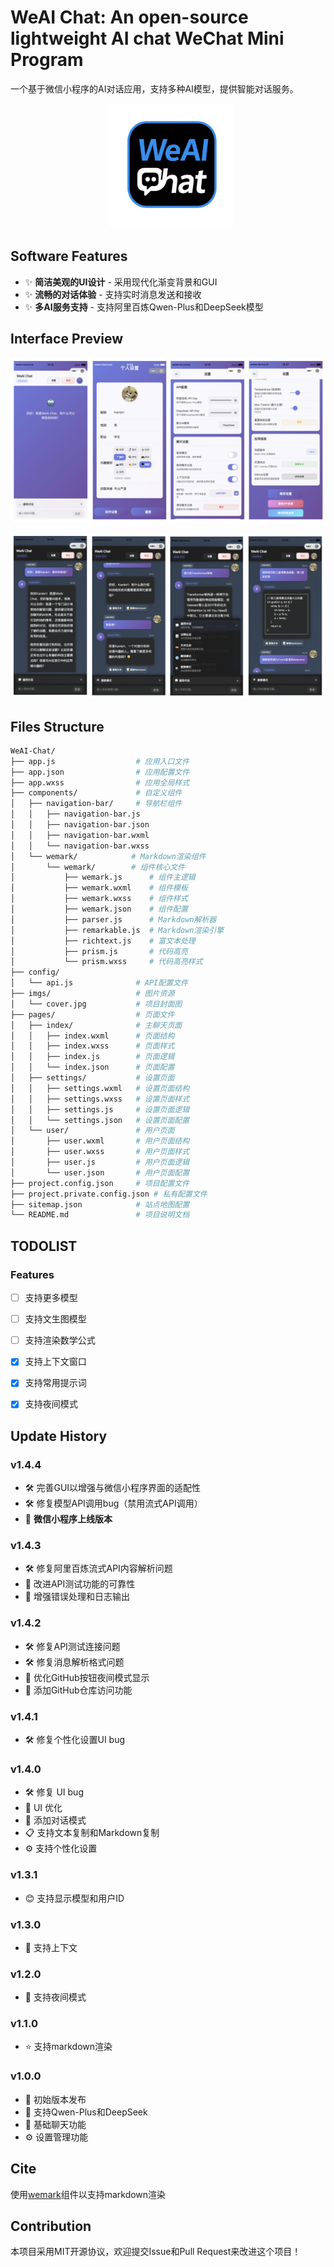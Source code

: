 # WeAI Chat: An open-source lightweight AI chat WeChat Mini Program

一个基于微信小程序的AI对话应用，支持多种AI模型，提供智能对话服务。

<div align="center">
  <a href="https://github.com/KaigeZheng/WeAI-Chat">
    <img alt="WeAI Chat" height="200px" src="https://github.com/KaigeZheng/WeAI-Chat/blob/main/imgs/icon.png">
  </a>
</div>

## Software Features

- ✨ **简洁美观的UI设计** - 采用现代化渐变背景和GUI
- ✨ **流畅的对话体验** - 支持实时消息发送和接收
- ✨ **多AI服务支持** - 支持阿里百炼Qwen-Plus和DeepSeek模型

## Interface Preview

![Software Preview in Normal Mode](imgs/cover_1.jpg)

![Software Preview in Night Mode](imgs/cover_2.jpg)

## Files Structure

```zsh
WeAI-Chat/
├── app.js                  # 应用入口文件
├── app.json                # 应用配置文件
├── app.wxss                # 应用全局样式
├── components/             # 自定义组件
│   ├── navigation-bar/     # 导航栏组件
│   │   ├── navigation-bar.js
│   │   ├── navigation-bar.json
│   │   ├── navigation-bar.wxml
│   │   └── navigation-bar.wxss
│   └── wemark/            # Markdown渲染组件
│       └── wemark/        # 组件核心文件
│           ├── wemark.js      # 组件主逻辑
│           ├── wemark.wxml    # 组件模板
│           ├── wemark.wxss    # 组件样式
│           ├── wemark.json    # 组件配置
│           ├── parser.js      # Markdown解析器
│           ├── remarkable.js  # Markdown渲染引擎
│           ├── richtext.js    # 富文本处理
│           ├── prism.js       # 代码高亮
│           └── prism.wxss     # 代码高亮样式
├── config/
│   └── api.js              # API配置文件
├── imgs/                   # 图片资源
│   └── cover.jpg           # 项目封面图
├── pages/                  # 页面文件
│   ├── index/              # 主聊天页面
│   │   ├── index.wxml      # 页面结构
│   │   ├── index.wxss      # 页面样式
│   │   ├── index.js        # 页面逻辑
│   │   └── index.json      # 页面配置
│   ├── settings/           # 设置页面
│   │   ├── settings.wxml   # 设置页面结构
│   │   ├── settings.wxss   # 设置页面样式
│   │   ├── settings.js     # 设置页面逻辑
│   │   └── settings.json   # 设置页面配置
│   └── user/               # 用户页面
│       ├── user.wxml       # 用户页面结构
│       ├── user.wxss       # 用户页面样式
│       ├── user.js         # 用户页面逻辑
│       └── user.json       # 用户页面配置
├── project.config.json     # 项目配置文件
├── project.private.config.json # 私有配置文件
├── sitemap.json            # 站点地图配置
└── README.md               # 项目说明文档
```

## TODOLIST

### Features

- [ ] 支持更多模型

- [ ] 支持文生图模型

- [ ] 支持渲染数学公式

- [x] 支持上下文窗口

- [x] 支持常用提示词

- [x] 支持夜间模式

## Update History

### v1.4.4

* 🛠️ 完善GUI以增强与微信小程序界面的适配性
* 🛠️ 修复模型API调用bug（禁用流式API调用）
* 🎉 **微信小程序上线版本**

### v1.4.3

* 🛠️ 修复阿里百炼流式API内容解析问题
* 🔧 改进API测试功能的可靠性
* 📝 增强错误处理和日志输出

### v1.4.2

* 🛠️ 修复API测试连接问题
* 🛠️ 修复消息解析格式问题
* 🎨 优化GitHub按钮夜间模式显示
* 🔗 添加GitHub仓库访问功能

### v1.4.1

- 🛠️ 修复个性化设置UI bug

### v1.4.0

- 🛠️ 修复 UI bug  
- 🎨 UI 优化  
- 🌟 添加对话模式  
- 📋 支持文本复制和Markdown复制  
- ⚙️ 支持个性化设置

### v1.3.1

- 😊 支持显示模型和用户ID

### v1.3.0

- 💬 支持上下文

### v1.2.0

- 🌃 支持夜间模式

### v1.1.0

- ⭐ 支持markdown渲染

### v1.0.0

- 🎉 初始版本发布
- 🤖 支持Qwen-Plus和DeepSeek
- 💬 基础聊天功能
- ⚙️ 设置管理功能

## Cite

使用[wemark](https://github.com/TooBug/wemark)组件以支持markdown渲染

## Contribution

本项目采用MIT开源协议，欢迎提交Issue和Pull Request来改进这个项目！ 
